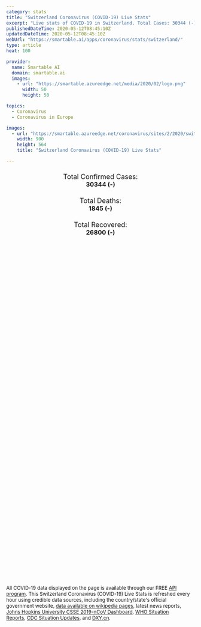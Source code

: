 ```yaml
---
category: stats
title: "Switzerland Coronavirus (COVID-19) Live Stats"
excerpt: "Live stats of COVID-19 in Switzerland. Total Cases: 30344 (-), Deaths: 1845 (-), Recoveries: 26800(-)."
publishedDateTime: 2020-05-12T08:45:10Z
updatedDateTime: 2020-05-12T08:45:10Z
webUrl: "https://smartable.ai/apps/coronavirus/stats/switzerland/"
type: article
heat: 100

provider:
  name: Smartable AI
  domain: smartable.ai
  images:
    - url: "https://smartable.azureedge.net/media/2020/02/logo.png"
      width: 50
      height: 50

topics:
  - Coronavirus
  - Coronavirus in Europe

images:
  - url: "https://smartable.azureedge.net/coronavirus/sites/2/2020/switzerland.jpg"
    width: 900
    height: 564
    title: "Switzerland Coronavirus (COVID-19) Live Stats"

---
```

<div class="total-stats" style="text-align: center;">
    <h3>
	    <div style="font-size: 18px; font-weight: 400;">Total Confirmed Cases:</div>
	    30344 (-)
    </h3>
    <h3>
	    <div style="font-size: 18px; font-weight: 400;">Total Deaths:</div>
	    1845 (-)
    </h3>
    <h3>
	    <div style="font-size: 18px; font-weight: 400;">Total Recovered:</div>
	    26800 (-)
    </h3>
</div>

<script type="text/javascript" src="https://www.gstatic.com/charts/loader.js"></script>

<div id="time_series_chart" style="width: 100%; height: 400px;"></div>
<script type="text/javascript">
  google.charts.load('current', {'packages':['corechart']});
  google.charts.setOnLoadCallback(drawChart);
  function drawChart() {
    var data = google.visualization.arrayToDataTable([
      ['Date', 'Total Cases', 'Total Deaths', 'Total Recovered'],
      ['1/22/2020', 0, 0, 0],['1/23/2020', 0, 0, 0],['1/24/2020', 0, 0, 0],['1/25/2020', 0, 0, 0],['1/26/2020', 0, 0, 0],['1/27/2020', 0, 0, 0],['1/28/2020', 0, 0, 0],['1/29/2020', 0, 0, 0],['1/30/2020', 0, 0, 0],['1/31/2020', 0, 0, 0],['2/1/2020', 0, 0, 0],['2/2/2020', 0, 0, 0],['2/3/2020', 0, 0, 0],['2/4/2020', 0, 0, 0],['2/5/2020', 0, 0, 0],['2/6/2020', 0, 0, 0],['2/7/2020', 0, 0, 0],['2/8/2020', 0, 0, 0],['2/9/2020', 0, 0, 0],['2/10/2020', 0, 0, 0],['2/11/2020', 0, 0, 0],['2/12/2020', 0, 0, 0],['2/13/2020', 0, 0, 0],['2/14/2020', 0, 0, 0],['2/15/2020', 0, 0, 0],['2/16/2020', 0, 0, 0],['2/17/2020', 0, 0, 0],['2/18/2020', 0, 0, 0],['2/19/2020', 0, 0, 0],['2/20/2020', 0, 0, 0],['2/21/2020', 0, 0, 0],['2/22/2020', 0, 0, 0],['2/23/2020', 0, 0, 0],['2/24/2020', 0, 0, 0],['2/25/2020', 1, 0, 0],['2/26/2020', 1, 0, 0],['2/27/2020', 8, 0, 0],['2/28/2020', 8, 0, 0],['2/29/2020', 18, 0, 0],['3/1/2020', 27, 0, 0],['3/2/2020', 42, 0, 0],['3/3/2020', 56, 0, 2],['3/4/2020', 90, 0, 3],['3/5/2020', 114, 1, 3],['3/6/2020', 214, 1, 3],['3/7/2020', 268, 1, 3],['3/8/2020', 337, 2, 3],['3/9/2020', 374, 2, 3],['3/10/2020', 491, 3, 3],['3/11/2020', 652, 4, 4],['3/12/2020', 868, 7, 4],['3/13/2020', 1139, 11, 4],['3/14/2020', 1375, 13, 4],['3/15/2020', 2217, 14, 4],['3/16/2020', 2353, 19, 4],['3/17/2020', 2742, 27, 15],['3/18/2020', 3115, 33, 15],['3/19/2020', 4222, 43, 15],['3/20/2020', 5615, 56, 15],['3/21/2020', 6863, 80, 131],['3/22/2020', 7474, 98, 131],['3/23/2020', 8795, 120, 131],['3/24/2020', 9877, 122, 131],['3/25/2020', 10897, 153, 131],['3/26/2020', 11811, 192, 131],['3/27/2020', 12928, 231, 1530],['3/28/2020', 14076, 264, 1595],['3/29/2020', 14829, 300, 1595],['3/30/2020', 15922, 359, 1823],['3/31/2020', 16605, 433, 1823],['4/1/2020', 17768, 488, 2967],['4/2/2020', 18827, 536, 4013],['4/3/2020', 19606, 591, 4846],['4/4/2020', 20505, 666, 6415],['4/5/2020', 21100, 715, 6415],['4/6/2020', 21657, 765, 8056],['4/7/2020', 22253, 821, 8704],['4/8/2020', 23280, 895, 9800],['4/9/2020', 24051, 948, 10600],['4/10/2020', 24551, 1002, 11100],['4/11/2020', 25107, 1036, 12100],['4/12/2020', 25415, 1106, 12700],['4/13/2020', 25688, 1138, 13700],['4/14/2020', 25936, 1174, 14700],['4/15/2020', 26336, 1239, 15400],['4/16/2020', 26732, 1281, 15900],['4/17/2020', 27078, 1327, 16400],['4/18/2020', 27404, 1368, 17100],['4/19/2020', 27740, 1393, 17800],['4/20/2020', 27944, 1429, 18600],['4/21/2020', 28063, 1478, 19400],['4/22/2020', 28268, 1509, 19900],['4/23/2020', 28496, 1549, 20600],['4/24/2020', 28677, 1589, 21000],['4/25/2020', 28894, 1599, 21300],['4/26/2020', 29061, 1610, 21800],['4/27/2020', 29164, 1665, 22200],['4/28/2020', 29264, 1699, 22600],['4/29/2020', 29407, 1716, 22600],['4/30/2020', 29586, 1737, 23400],['5/1/2020', 29701, 1749, 23800],['5/2/2020', 29817, 1762, 24200],['5/3/2020', 29905, 1762, 24500],['5/4/2020', 29981, 1784, 25200],['5/5/2020', 30009, 1795, 25400],['5/6/2020', 30060, 1805, 25700],['5/7/2020', 30126, 1810, 25900],['5/8/2020', 30207, 1823, 26100],['5/9/2020', 30251, 1830, 26400],['5/10/2020', 30305, 1833, 26600],['5/11/2020', 30344, 1845, 26800],['5/12/2020', 30344, 1845, 26800],
    ]);
    var options = {
      curveType: 'none',
      chartArea: {'width': '80%', 'height': '80%'},
      legend: { position: 'top' },
      lineWidth: 5,
      colors: ['#f60109', '#444444', '#81B71F']
    };
    var chart = new google.visualization.LineChart(document.getElementById('time_series_chart'));
    chart.draw(data, options);
  }
</script>

<div id="geo_chart" style="width: 100%; height: 500px;"></div>
<script type="text/javascript">
  google.charts.load('current', {
    'packages':['geochart'],
    'mapsApiKey': 'AIzaSyDk1HhVhLaveyKrUhhHZ5YwzIpEcbdal6U'
  });
  google.charts.setOnLoadCallback(drawRegionsMap);
  function drawRegionsMap() {
    var data = google.visualization.arrayToDataTable([
      ['Location', 'Total Cases', 'Total Deaths'],
      ["Switzerland", 30344, 1845]
    ]);
    var options = {
      backgroundColor: {fill:'transparent',stroke:'#FFF' ,strokeWidth:0 }, 
      region: 'CH',
      resolution: 'countries', 
      legend: 'none',
      colorAxis: {
          colors: ['#FFE2E2', '#f60109']
      }
    };
    var chart = new google.visualization.GeoChart(document.getElementById('geo_chart'));
    chart.draw(data, options);
  };
</script>



<span style="font-size: 13px">All COVID-19 data displayed on the page is available through our FREE <a href="https://developer.smartable.ai">API program</a>. This Switzerland Coronavirus (COVID-19) Live Stats is refreshed every hour using credible data sources, including the country/state's official government website, <a href="https://en.wikipedia.org/wiki/2019%E2%80%9320_coronavirus_pandemic" target="_blank">data available on wikipedia pages</a>, latest news reports, <a href="https://systems.jhu.edu/research/public-health/ncov/" target="_blank">Johns Hopkins University CSSE 2019-nCoV Dashboard</a>, <a href="https://www.who.int/emergencies/diseases/novel-coronavirus-2019/situation-reports" target="_blank">WHO Situation Reports</a>, <a href="https://www.cdc.gov/coronavirus/2019-ncov/index.html" target="_blank">CDC Situation Updates</a>, and <a href="https://ncov.dxy.cn/ncovh5/view/pneumonia" target="_blank">DXY.cn</a>.</span>

